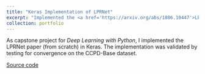 ```yaml
---
title: "Keras Implementation of LPRNet"
excerpt: "Implemented the <a href='https://arxiv.org/abs/1806.10447'>LPRNet paper</a> as a capstone project <br/><br/>"
collection: portfolio
---
```


As capstone project for *Deep Learning with Python*, I implemented the LPRNet paper (from scratch) in Keras. The implementation was validated by testing for convergence on the CCPD-Base dataset.

[Source code](https://github.com/derwells/LPRNet)
